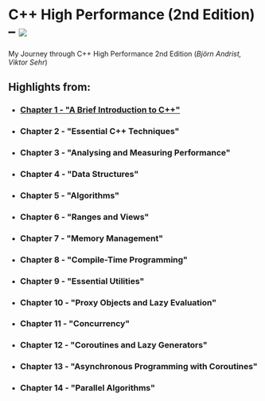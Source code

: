 # C++ High Performance (2nd Edition) – [![](https://tokei.ekzhang.com/b1/github/ITHelpDec/CPP-High-Performance?category=code&style=plastic)](https://github.com/ITHelpDec/CPP-High-Performance)
My Journey through C++ High Performance 2nd Edition (_Björn Andrist, Viktor Sehr_)

## Highlights from:

* ### [Chapter 1 - "A Brief Introduction to C++"](/Chapter%201%20-%20A%20Brief%20Introduction%20to%20C++)
* ### Chapter 2 - "Essential C++ Techniques"
* ### Chapter 3 - "Analysing and Measuring Performance"
* ### Chapter 4 - "Data Structures"
* ### Chapter 5 - "Algorithms"
* ### Chapter 6 - "Ranges and Views"
* ### Chapter 7 - "Memory Management"
* ### Chapter 8 - "Compile-Time Programming"
* ### Chapter 9 - "Essential Utilities"
* ### Chapter 10 - "Proxy Objects and Lazy Evaluation"
* ### Chapter 11 - "Concurrency"
* ### Chapter 12 - "Coroutines and Lazy Generators"
* ### Chapter 13 - "Asynchronous Programming with Coroutines"
* ### Chapter 14 - "Parallel Algorithms"
